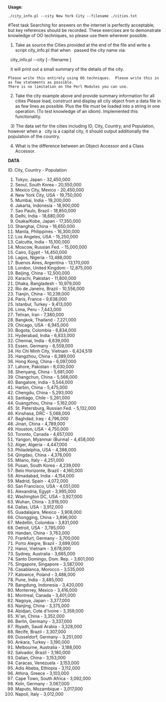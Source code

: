 **Usage**:

`./city_info.pl --city New York City --filename ./cities.txt`

#Test task
Searching for answers on the internet is perfectly acceptable, but key references should be recorded.
These exercises are to demonstrate knowledge of OO techniques, so please use them wherever possible.
 

1) Take as source the Cities provided at the end of the file and write a script city_info.pl that when 
   passed the city name via:

 	city_info.pl --city <city name> [--filename <optional filename holding the city info>]

    it will print out a small summary of the details of the city. 

    Please write this entirely using OO techniques.  Please write this in as few statements as possible.
    There is no limitation on the Perl Modules you can use.


2) Take the city example above and provide summary information for all cities
   Please load, construct and display all city object from a data file in as few lines as possible.
   Plus the file must be loaded into a string in one operation. (To test knowledge of an idiom).
   Implemented this functionality.

 
3) The data set for the cities including ID, City, Country, and Population, however when a 
   city is a capital city, it should output additionally the population of the country.
 

4) What is the difference between an Object Accessor and a Class Accessor.


__DATA__

ID. City, Country - Population
1. Tokyo, Japan - 32,450,000
2. Seoul, South Korea - 20,550,000
3. Mexico City, Mexico - 20,450,000
4. New York City, USA - 19,750,000
5. Mumbai, India - 19,200,000
6. Jakarta, Indonesia - 18,900,000
7. Sao Paulo, Brazil - 18,850,000
8. Delhi, India - 18,680,000
9. Osaka/Kobe, Japan - 17,350,000
10. Shanghai, China - 16,650,000
11. Manila, Philippines - 16,300,000
12. Los Angeles, USA - 15,250,000
13. Calcutta, India - 15,100,000
14. Moscow, Russian Fed. - 15,000,000
15. Cairo, Egypt - 14,450,000
16. Lagos, Nigeria - 13,488,000
17. Buenos Aires, Argentina - 13,170,000
18. London, United Kingdom - 12,875,000
19. Beijing, China - 12,500,000
20. Karachi, Pakistan - 11,800,000
21. Dhaka, Bangladesh - 10,979,000
22. Rio de Janeiro, Brazil - 10,556,000
23. Tianjin, China - 10,239,000
24. Paris, France - 9,638,000
25. Istanbul, Turkey - 9,413,000
26. Lima, Peru - 7,443,000
27. Tehran, Iran - 7,380,000
28. Bangkok, Thailand - 7,221,000
29. Chicago, USA - 6,945,000
30. Bogota, Colombia - 6,834,000
31. Hyderabad, India - 6,833,000
32. Chennai, India - 6,639,000
33. Essen, Germany - 6,559,000
34. Ho Chi Minh City, Vietnam - 6,424,519
35. Hangzhou, China - 6,389,000
36. Hong Kong, China - 6,097,000
37. Lahore, Pakistan - 6,030,000
38. Shenyang, China - 5,681,000
39. Changchun, China - 5,566,000
40. Bangalore, India - 5,544,000
41. Harbin, China - 5,475,000
42. Chengdu, China - 5,293,000
43. Santiago, Chile - 5,261,000
44. Guangzhou, China - 5,162,000
45. St. Petersburg, Russian Fed. - 5,132,000
46. Kinshasa, DRC - 5,068,000
47. Baghdad, Iraq - 4,796,000
48. Jinan, China - 4,789,000
49. Houston, USA - 4,750,000
50. Toronto, Canada - 4,657,000
51. Yangon, Myanmar (Burma) - 4,458,000
52. Alger, Algeria - 4,447,000
53. Philadelphia, USA - 4,398,000
54. Qingdao, China - 4,376,000
55. Milano, Italy - 4,251,000
56. Pusan, South Korea - 4,239,000
57. Belo Horizonte, Brazil - 4,160,000
58. Almadabad, India - 4,154,000
59. Madrid, Spain - 4,072,000
60. San Francisco, USA - 4,051,000
61. Alexandria, Egypt - 3,995,000
62. Washington DC, USA - 3,927,000
63. Wuhan, China - 3,918,000
64. Dallas, USA - 3,912,000
65. Guadalajara, Mexico - 3,908,000
66. Chongging, China - 3,896,000
67. Medellin, Colombia - 3,831,000
68. Detroit, USA - 3,785,000
69. Handan, China - 3,763,000
70. Frankfurt, Germany - 3,700,000
71. Porto Alegre, Brazil - 3,699,000
72. Hanoi, Vietnam - 3,678,000
73. Sydney, Australia - 3,665,000
74. Santo Domingo, Dom. Rep. - 3,601,000
75. Singapore, Singapore - 3,587,000
76. Casablanca, Morocco - 3,535,000
77. Katowice, Poland - 3,488,000
78. Pune, India - 3,485,000
79. Bangdung, Indonesia - 3,420,000
80. Monterrey, Mexico - 3,416,000
81. Montreal, Canada - 3,401,000
82. Nagoya, Japan - 3,377,000
83. Nanjing, China - 3,375,000
84. Abidjan, Cote d'Ivoire - 3,359,000
85. Xi'an, China - 3,352,000
86. Berlin, Germany - 3,337,000
87. Riyadh, Saudi Arabia - 3,328,000
88. Recife, Brazil - 3,307,000
89. Dusseldorf, Germany - 3,251,000
90. Ankara, Turkey - 3,190,000
91. Melbourne, Australia - 3,188,000
92. Salvador, Brazil - 3,180,000
93. Dalian, China - 3,153,000
94. Caracas, Venezuela - 3,153,000
95. Adis Abeba, Ethiopia - 3,112,000
96. Athina, Greece - 3,103,000
97. Cape Town, South Africa - 3,092,000
98. Koln, Germany - 3.067,000
99. Maputo, Mozambique - 3,017,000
100. Napoli, Italy - 3,012,000
